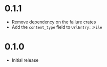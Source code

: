 # 0.1.1

- Remove dependency on the failure crates
- Add the `content_type` field to `UrlEntry::File`

# 0.1.0

- Initial release